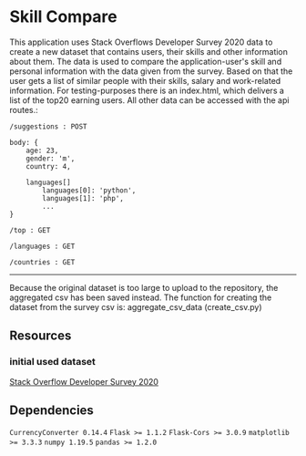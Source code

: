 # Skill Compare
This application uses Stack Overflows Developer Survey 2020 data to create a new dataset that contains users, their skills and other information about them.
The data is used to compare the application-user's skill and personal information with the data given from the survey. Based on that the user gets a list of similar people with their skills, salary and work-related information.
For testing-purposes there is an index.html, which delivers a list of the top20 earning users. All other data can be accessed with the api routes.:

```
/suggestions : POST

body: {
    age: 23,
    gender: 'm',
    country: 4,
    
    languages[]
        languages[0]: 'python',
        languages[1]: 'php',
        ...
}
```
```
/top : GET
```
```
/languages : GET
```
```
/countries : GET
```

---

Because the original dataset is too large to upload to the repository, the aggregated csv has been saved instead.
The function for creating the dataset from the survey csv is: aggregate_csv_data (create_csv.py)

## Resources

### initial used dataset
[Stack Overflow Developer Survey 2020](https://insights.stackoverflow.com/survey)

## Dependencies
`CurrencyConverter 0.14.4`
`Flask >= 1.1.2`
`Flask-Cors >= 3.0.9`
`matplotlib >= 3.3.3`
`numpy 1.19.5`
`pandas >= 1.2.0`
